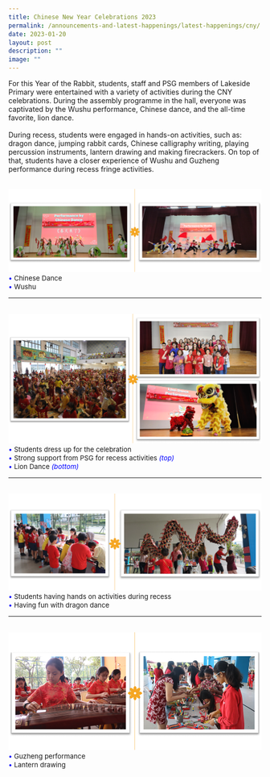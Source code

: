 ```yaml
---
title: Chinese New Year Celebrations 2023
permalink: /announcements-and-latest-happenings/latest-happenings/cny/
date: 2023-01-20
layout: post
description: ""
image: ""
---
```

For this Year of the Rabbit, students, staff and PSG members of Lakeside Primary were entertained with a variety of activities during the CNY celebrations. During the assembly programme in the hall, everyone was captivated by the Wushu performance, Chinese dance, and the all-time favorite, lion dance. 
<br><br>
During recess, students were engaged in hands-on activities, such as: dragon dance, jumping rabbit cards, Chinese calligraphy writing, playing percussion instruments, lantern drawing and making firecrackers. On top of that, students have a closer experience of Wushu and Guzheng performance during recess fringe activities.
<br><br>

<img src="/images/Happenings/CNY/CNY1.png">
<br>
<span style="font-size:10pt;">
<span style="color:blue;">•</span> Chinese Dance <br><span style="color:blue;">•</span> Wushu </span>
<hr><br>
<img src="/images/Happenings/CNY/CNY2.png">
<br>
<span style="font-size:10pt;">
<span style="color:blue;">•</span> Students dress up for the celebration <br><span style="color:blue;">•</span> Strong support from PSG for recess activities <span style="color:blue;"><i>(top)</i></span><br><span style="color:blue;">•</span> Lion Dance <span style="color:blue;"><i>(bottom)</i></span></span>
<hr><br>
<img src="/images/Happenings/CNY/CNY3.png">
<span style="font-size:10pt;">
<span style="color:blue;">•</span> Students having hands on activities during recess <br><span style="color:blue;">•</span> Having fun with dragon dance </span>
<hr><br>
<img src="/images/Happenings/CNY/CNY4.png">
<span style="font-size:10pt;">
<span style="color:blue;">•</span> Guzheng performance <br><span style="color:blue;">•</span> Lantern drawing </span>